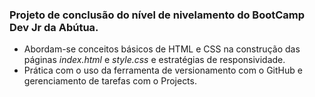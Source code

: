 ### Projeto de conclusão do nível de nivelamento do BootCamp Dev Jr da Abútua.

- Abordam-se conceitos básicos de HTML e CSS na construção das páginas _index.html_ e _style.css_ e estratégias de responsividade. 
- Prática com o uso da ferramenta de versionamento com o GitHub e gerenciamento de tarefas com o Projects.
